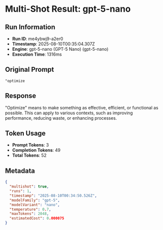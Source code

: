 # Multi-Shot Result: gpt-5-nano

## Run Information
- **Run ID**: me4ybwj9-a2er0
- **Timestamp**: 2025-08-10T00:35:04.307Z
- **Engine**: gpt-5-nano (GPT-5 Nano) (gpt-5-nano)
- **Execution Time**: 1316ms

## Original Prompt
```
"optimize
```

## Response
"Optimize" means to make something as effective, efficient, or functional as possible. This can apply to various contexts, such as improving performance, reducing waste, or enhancing processes.


## Token Usage
- **Prompt Tokens**: 3
- **Completion Tokens**: 49
- **Total Tokens**: 52


## Metadata
```json
{
  "multishot": true,
  "runs": 1,
  "timestamp": "2025-08-10T00:34:50.526Z",
  "modelFamily": "gpt-5",
  "modelVariant": "nano",
  "temperature": 0.7,
  "maxTokens": 2048,
  "estimatedCost": 0.000075
}
```

